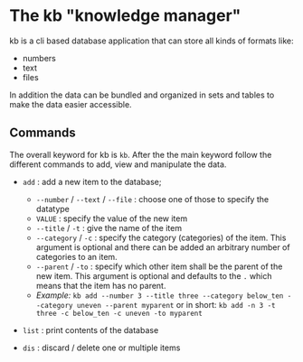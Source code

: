 # The kb "knowledge manager"
kb is a cli based database application that can store all kinds of formats like:
- numbers
- text
- files

In addition the data can be bundled and organized in sets and tables to make the 
data easier accessible.

## Commands
The overall keyword for kb is `kb`. After the the main keyword follow the 
different commands to add, view and manipulate the data.
- `add` : add a new item to the database;
    - `--number` / `--text` / `--file` : choose one of those to specify the datatype
    - `VALUE` : specify the value of the new item
    - `--title` / `-t` : give the name of the item
    - `--category` / `-c` : specify the category (categories) of the item. This argument 
    is optional and there can be added an arbitrary number of categories to an item.
    - `--parent` / `-to` : specify which other item shall be the parent of the new item. 
    This argument is optional and defaults to the `.` which means that the item has no parent.
    - _Example:_ 
    `kb add --number 3 --title three --category below_ten --category uneven --parent myparent`
    or in short:
    `kb add -n 3 -t three -c below_ten -c uneven -to myparent`

- `list` : print contents of the database
- `dis` : discard / delete one or multiple items